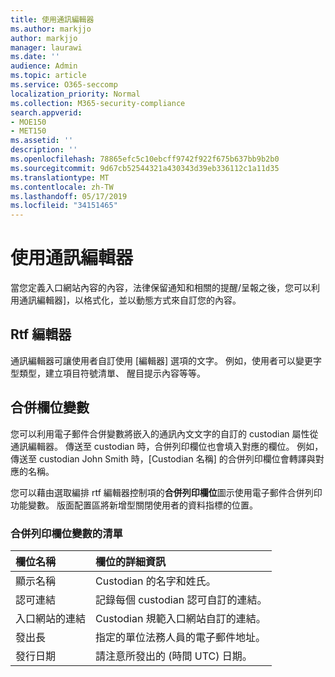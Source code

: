 ```yaml
---
title: 使用通訊編輯器
ms.author: markjjo
author: markjjo
manager: laurawi
ms.date: ''
audience: Admin
ms.topic: article
ms.service: O365-seccomp
localization_priority: Normal
ms.collection: M365-security-compliance
search.appverid:
- MOE150
- MET150
ms.assetid: ''
description: ''
ms.openlocfilehash: 78865efc5c10ebcff9742f922f675b637bb9b2b0
ms.sourcegitcommit: 9d67cb52544321a430343d39eb336112c1a11d35
ms.translationtype: MT
ms.contentlocale: zh-TW
ms.lasthandoff: 05/17/2019
ms.locfileid: "34151465"
---
```

# <a name="use-the-communications-editor"></a>使用通訊編輯器

當您定義入口網站內容的內容，法律保留通知和相關的提醒/呈報之後，您可以利用通訊編輯器]，以格式化，並以動態方式來自訂您的內容。

## <a name="rich-text-editor"></a>Rtf 編輯器 

通訊編輯器可讓使用者自訂使用 [編輯器] 選項的文字。 例如，使用者可以變更字型類型，建立項目符號清單、 醒目提示內容等等。 

## <a name="merge-field-variables"></a>合併欄位變數

您可以利用電子郵件合併變數將嵌入的通訊內文文字的自訂的 custodian 屬性從通訊編輯器。 傳送至 custodian 時，合併列印欄位也會填入對應的欄位。 例如，傳送至 custodian John Smith 時，[Custodian 名稱] 的合併列印欄位會轉譯與對應的名稱。 

您可以藉由選取編排 rtf 編輯器控制項的**合併列印欄位**圖示使用電子郵件合併列印功能變數。 版面配置區將新增型關閉使用者的資料指標的位置。 

### <a name="list-of-merge-field-variables"></a>合併列印欄位變數的清單

| 欄位名稱                  | 欄位的詳細資訊 | 
| :------------------- | :------------------- |
| 顯示名稱  | Custodian 的名字和姓氏。 | 
| 認可連結 | 記錄每個 custodian 認可自訂的連結。|                 |
| 入口網站的連結     | Custodian 規範入口網站自訂的連結。|                |
| 發出長                   | 指定的單位法務人員的電子郵件地址。|                   |
| 發行日期                   | 請注意所發出的 (時間 UTC) 日期。              |